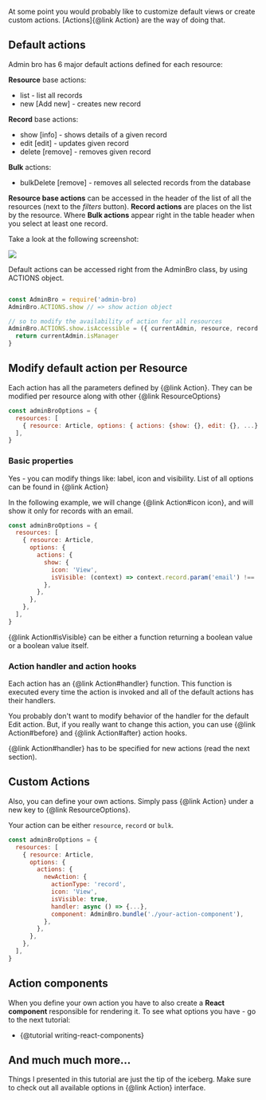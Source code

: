 At some point you would probably like to customize default views or create custom actions. [Actions]{@link Action} are the way of doing that.

## Default actions

Admin bro has 6 major default actions defined for each resource:

__Resource__ base actions:

* list - list all records
* new [Add new] - creates new record

__Record__ base actions:

* show [info] - shows details of a given record
* edit [edit] - updates given record
* delete [remove] - removes given record

__Bulk__ actions:

* bulkDelete [remove] - removes all selected records from the database

__Resource base actions__ can be accessed in the header of the list of all the resources (next to the _filters_ button). __Record actions__ are places on the list by the resource. Where __Bulk actions__ appear right in the table header when you select at least one record.

Take a look at the following screenshot:

<img src="./images/actions.png">

Default actions can be accessed right from the AdminBro class, by using ACTIONS object.

```javascript

const AdminBro = require('admin-bro)
AdminBro.ACTIONS.show // => show action object

// so to modify the availability of action for all resources
AdminBro.ACTIONS.show.isAccessible = ({ currentAdmin, resource, record }) => {
  return currentAdmin.isManager
}
```

## Modify default action per Resource

Each action has all the parameters defined by {@link Action}. They can be modified per resource along with other {@link ResourceOptions}

```javascript
const adminBroOptions = {
  resources: [
    { resource: Article, options: { actions: {show: {}, edit: {}, ...} } },
  ],
}
```

### Basic properties

Yes - you can modify things like: label, icon and visibility. List of all options can be found in {@link Action}

In the following example, we will change {@link Action#icon icon}, and will show it only for records with an email.

```javascript
const adminBroOptions = {
  resources: [
    { resource: Article,
      options: {
        actions: {
          show: {
            icon: 'View',
            isVisible: (context) => context.record.param('email') !== '',
          },
        },
      },
    },
  ],
}
```

{@link Action#isVisible} can be either a function returning a boolean value or a boolean value itself.

### Action handler and action hooks

Each action has an {@link Action#handler} function. This function is executed every time the action is invoked and all of the default actions has their handlers.

You probably don't want to modify behavior of the handler for the default Edit action. But, if you really want to change this action, you can use {@link Action#before} and {@link Action#after} action hooks.

{@link Action#handler} has to be specified for new actions (read the next section).

## Custom Actions

Also, you can define your own actions. Simply pass {@link Action} under a new key to {@link ResourceOptions}.

Your action can be either `resource`, `record` or `bulk`.

```javascript
const adminBroOptions = {
  resources: [
    { resource: Article,
      options: {
        actions: {
          newAction: {
            actionType: 'record',
            icon: 'View',
            isVisible: true,
            handler: async () => {...},
            component: AdminBro.bundle('./your-action-component'),
          },
        },
      },
    },
  ],
}
```

## Action components

When you define your own action you have to also create a **React component** responsible
for rendering it. To see what options you have - go to the next tutorial:

- {@tutorial writing-react-components}

## And much much more...

Things I presented in this tutorial are just the tip of the iceberg. Make sure to check out all available options in {@link Action} interface.
